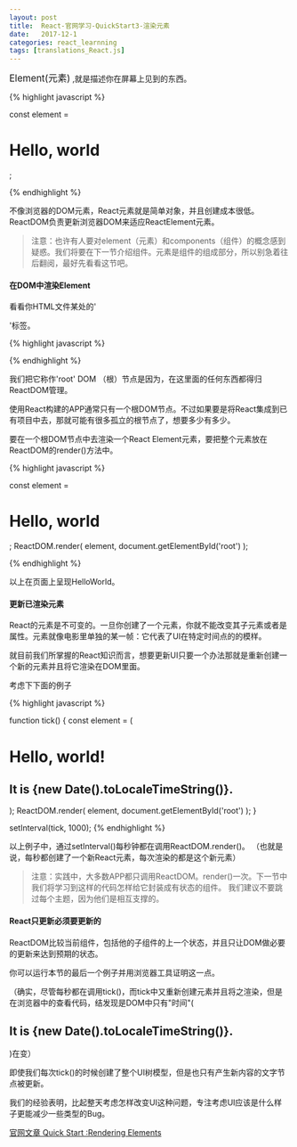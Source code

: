 ```yaml
---
layout: post
title:  React-官网学习-QuickStart3-渲染元素
date:   2017-12-1
categories: react_learnning
tags: [translations_React.js]
---
```

<big>Element(元素)</big> ,就是描述你在屏幕上见到的东西。

{% highlight javascript %}

const element = <h1>Hello, world</h1>;

{% endhighlight %}


不像浏览器的DOM元素，React元素就是简单对象，并且创建成本很低。ReactDOM负责更新浏览器DOM来适应ReactElement元素。

>注意：也许有人要对element（元素）和components（组件）的概念感到疑惑。我们将要在下一节介绍组件。元素是组件的组成部分，所以别急着往后翻阅，最好先看看这节吧。

#### 在DOM中渲染Element

看看你HTML文件某处的'<div>'标签。

{% highlight javascript %}

<div id="root"></div>

{% endhighlight %}

我们把它称作'root' DOM （根）节点是因为，在这里面的任何东西都得归ReactDOM管理。

使用React构建的APP通常只有一个根DOM节点。不过如果要是将React集成到已有项目中去，那就可能有很多孤立的根节点了，想要多少有多少。

要在一个根DOM节点中去渲染一个React Element元素，要把整个元素放在ReactDOM的render()方法中。

{% highlight javascript %}

const element = <h1>Hello, world</h1>;
ReactDOM.render(
  element,
  document.getElementById('root')
);

{% endhighlight %}

以上在页面上呈现HelloWorld。

#### 更新已渲染元素

React的元素是不可变的。一旦你创建了一个元素，你就不能改变其子元素或者是属性。元素就像电影里单独的某一帧：它代表了UI在特定时间点的的模样。

就目前我们所掌握的React知识而言，想要更新UI只要一个办法那就是重新创建一个新的元素并且将它渲染在DOM里面。

考虑下下面的例子

{% highlight javascript %}

function tick() {
  const element = (
    <div>
      <h1>Hello, world!</h1>
      <h2>It is {new Date().toLocaleTimeString()}.</h2>
    </div>
  );
  ReactDOM.render(
    element,
    document.getElementById('root')
  );
}

setInterval(tick, 1000);
{% endhighlight %}

以上例子中，通过setInterval()每秒钟都在调用ReactDOM.render()。
（也就是说，每秒都创建了一个新React元素，每次渲染的都是这个新元素）

>注意：实践中，大多数APP都只调用ReactDOM。render()一次。下一节中我们将学习到这样的代码怎样给它封装成有状态的组件。
我们建议不要跳过每个主题，因为他们是相互支撑的。

#### React只更新必须要更新的

ReactDOM比较当前组件，包括他的子组件的上一个状态，并且只让DOM做必要的更新来达到预期的状态。

你可以运行本节的最后一个例子并用浏览器工具证明这一点。

（确实，尽管每秒都在调用tick()，而tick中又重新创建元素并且将之渲染，但是在浏览器中的查看代码，结发现是DOM中只有"时间"( <h2>It is {new Date().toLocaleTimeString()}.</h2>)在变）

即使我们每次tick()的时候创建了整个UI树模型，但是也只有产生新内容的文字节点被更新。

我们的经验表明，比起整天考虑怎样改变UI这种问题，专注考虑UI应该是什么样子更能减少一些类型的Bug。


[官网文章 Quick Start :Rendering Elements](https://reactjs.org/docs/rendering-elements.html)
